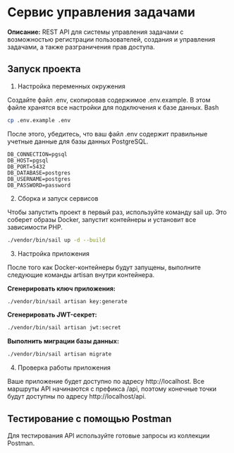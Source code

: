 # Сервис управления задачами

**Описание:**
REST API для системы управления задачами с возможностью регистрации пользователей, создания и управления задачами, а также разграничения прав доступа.

## Запуск проекта

1. Настройка переменных окружения

Создайте файл .env, скопировав содержимое .env.example. В этом файле хранятся все настройки для подключения к базе данных.
Bash

```bash
cp .env.example .env
```

После этого, убедитесь, что ваш файл .env содержит правильные учетные данные для базы данных PostgreSQL.

```
DB_CONNECTION=pgsql
DB_HOST=pgsql
DB_PORT=5432
DB_DATABASE=postgres
DB_USERNAME=postgres
DB_PASSWORD=password
```

2. Сборка и запуск сервисов

Чтобы запустить проект в первый раз, используйте команду sail up. 
Это соберет образы Docker, запустит контейнеры и установит все зависимости PHP.

```bash
./vendor/bin/sail up -d --build
```

3. Настройка приложения

После того как Docker-контейнеры будут запущены, выполните следующие команды artisan внутри контейнера.

**Сгенерировать ключ приложения:**

```bash
./vendor/bin/sail artisan key:generate
```

**Сгенерировать JWT-секрет:**

```bash
./vendor/bin/sail artisan jwt:secret
```

**Выполнить миграции базы данных:**

```bash
./vendor/bin/sail artisan migrate
```

4. Проверка работы приложения

Ваше приложение будет доступно по адресу http://localhost. Все маршруты API начинаются с префикса /api, 
поэтому конечные точки будут доступны по адресу http://localhost/api.

## Тестирование с помощью Postman
Для тестирования API используйте готовые запросы из коллекции Postman.
